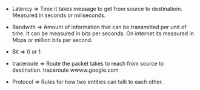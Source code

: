 * Latency => Time it takes message to get from source to destinatioin. Measured in seconds or miliseconds.

* Bandwith => Amount of information that can be transmitted per unit of time. It can be measured in bits per seconds. On internet its measured in Mbps or million bits per second.

* Bit => 0 or 1

* traceroute => Route the packet takes to reach from source to destination. traceroute wwww.google.com

* Protocol => Rules for how two entities can talk to each other.

